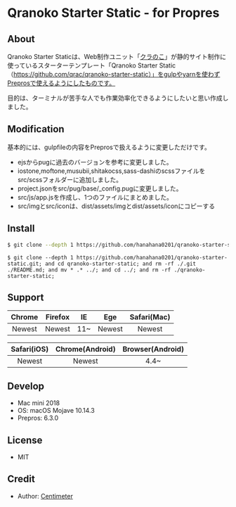 # Qranoko Starter Static - for Propres

## About

Qranoko Starter Staticは、Web制作ユニット「[クラのこ](https://qranoko.jp/)」が静的サイト制作に使っているスターターテンプレート「Qranoko Starter Static（https://github.com/qrac/qranoko-starter-static）」をgulpやyarnを使わずPreprosで使えるようにしたものです。

目的は、ターミナルが苦手な人でも作業効率化できるようにしたいと思い作成しました。

## Modification

基本的には、gulpfileの内容をPreprosで扱えるように変更しただけです。

- ejsからpugに過去のバージョンを参考に変更しました。
- iostone,moftone,musubii,shitakocss,sass-dashiのscssファイルをsrc/scssフォルダーに追加しました。
- project.jsonをsrc/pug/base/_config.pugに変更しました。
- src/js/app.jsを作成し、1つのファイルにまとめました。
- src/imgとsrc/iconは、dist/assets/imgとdist/assets/iconにコピーする

## Install

```bash
$ git clone --depth 1 https://github.com/hanahana0201/qranoko-starter-static.git && cd qranoko-starter-static && rm -rf ./.git ./README.md && mv * .[^\.]* ../ && cd ../ && rm -rf ./qranoko-starter-static
```
```fish
$ git clone --depth 1 https://github.com/hanahana0201/qranoko-starter-static.git; and cd qranoko-starter-static; and rm -rf ./.git ./README.md; and mv * .* ../; and cd ../; and rm -rf ./qranoko-starter-static;
```

## Support

| Chrome | Firefox | IE  |  Ege   | Safari(Mac) |
| :----: | :-----: | :-: | :----: | :---------: |
| Newest | Newest  | 11~ | Newest |   Newest    |

| Safari(iOS) | Chrome(Android) | Browser(Android) |
| :---------: | :-------------: | :--------------: |
|   Newest    |     Newest      |       4.4~       |

## Develop

- Mac mini 2018
- OS: macOS Mojave 10.14.3
- Prepros: 6.3.0

## License

- MIT

## Credit

- Author: [Centimeter](https://centi-meter.net/)
